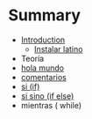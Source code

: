 # Summary

* [Introduction](README.md)
   * [Instalar latino](introduccion/instalar_latino.md)
* Teoría
* [hola mundo](hola_mundo.md)
* [comentarios](comentarios.md)
* [si (if)](si_if.md)
* [si sino (if else)](si_sino_if_else.md)
* mientras ( while) 

